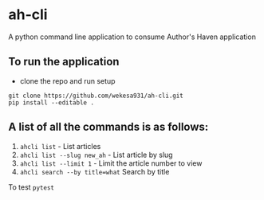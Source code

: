 # ah-cli
A python command line application to consume Author's Haven application
## To run the application
- clone the repo and run setup
```
git clone https://github.com/wekesa931/ah-cli.git
pip install --editable .
```

## A list of all the commands is as follows:
1. `ahcli list` - List articles
2. `ahcli list --slug new_ah` - List article by slug
3. `ahcli list --limit 1` - Limit the article number to view
4. `ahcli search --by title=what` Search by title

To test
`pytest`
